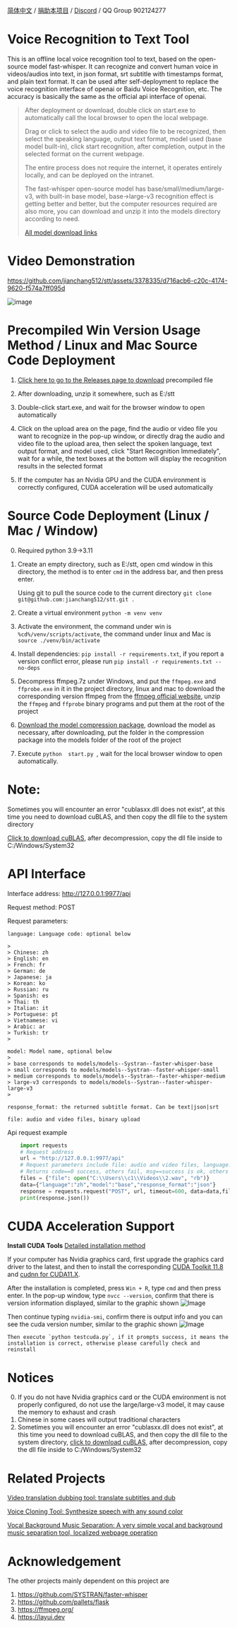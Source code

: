 [简体中文](./README.md) / [捐助本项目](https://github.com/jianchang512/pyvideotrans/blob/main/about.md) / [Discord](https://discord.gg/TMCM2PfHzQ) / QQ Group 902124277

# Voice Recognition to Text Tool

This is an offline local voice recognition tool to text, based on the open-source model fast-whisper. It can recognize and convert human voice in videos/audios into text, in json format, srt subtitle with timestamps format, and plain text format. It can be used after self-deployment to replace the voice recognition interface of openai or Baidu Voice Recognition, etc. The accuracy is basically the same as the official api interface of openai.

> 
> After deployment or download, double click on start.exe to automatically call the local browser to open the local webpage.
>
> Drag or click to select the audio and video file to be recognized, then select the speaking language, output text format, model used (base model built-in), click start recognition, after completion, output in the selected format on the current webpage.
>
> The entire process does not require the internet, it operates entirely locally, and can be deployed on the intranet.
>
> The fast-whisper open-source model has base/small/medium/large-v3, with built-in base model, base->large-v3 recognition effect is getting better and better, but the computer resources required are also more, you can download and unzip it into the models directory according to need.
>
> [All model download links](https://github.com/jianchang512/stt/releases/tag/0.0)
>


# Video Demonstration


https://github.com/jianchang512/stt/assets/3378335/d716acb6-c20c-4174-9620-f574a7ff095d


![image](https://github.com/jianchang512/stt/assets/3378335/0f724ff1-21b3-4960-b6ba-5aa994ea414c)




# Precompiled Win Version Usage Method / Linux and Mac Source Code Deployment

1. [Click here to go to the Releases page to download](https://github.com/jianchang512/stt/releases) precompiled file

2. After downloading, unzip it somewhere, such as E:/stt

3. Double-click start.exe, and wait for the browser window to open automatically

4. Click on the upload area on the page, find the audio or video file you want to recognize in the pop-up window, or directly drag the audio and video file to the upload area, then select the spoken language, text output format, and model used, click "Start Recognition Immediately", wait for a while, the text boxes at the bottom will display the recognition results in the selected format

5. If the computer has an Nvidia GPU and the CUDA environment is correctly configured, CUDA acceleration will be used automatically


# Source Code Deployment (Linux / Mac / Window)

0. Required python 3.9->3.11

1. Create an empty directory, such as E:/stt, open cmd window in this directory, the method is to enter `cmd` in the address bar, and then press enter.

	Using git to pull the source code to the current directory ` git clone git@github.com:jianchang512/stt.git . `

2. Create a virtual environment `python -m venv venv`

3. Activate the environment, the command under win is `%cd%/venv/scripts/activate`, the command under linux and Mac is `source ./venv/bin/activate`

4. Install dependencies: `pip install -r requirements.txt`, if you report a version conflict error, please run `pip install -r requirements.txt --no-deps`

5. Decompress ffmpeg.7z under Windows, and put the `ffmpeg.exe` and `ffprobe.exe` in it in the project directory, linux and mac to download the corresponding version ffmpeg from the [ffmpeg official website](https://ffmpeg.org/download.html), unzip the `ffmpeg` and `ffprobe` binary programs and put them at the root of the project

6. [Download the model compression package](https://github.com/jianchang512/stt/releases/tag/0.0), download the model as necessary, after downloading, put the folder in the compression package into the models folder of the root of the project

7. Execute  `python  start.py `, wait for the local browser window to open automatically.

# Note:

Sometimes you will encounter an error "cublasxx.dll does not exist", at this time you need to download cuBLAS, and then copy the dll file to the system directory

[Click to download cuBLAS](https://github.com/jianchang512/stt/releases/download/0.0/cuBLAS_win.7z), after decompression, copy the dll file inside to C:/Windows/System32




# API Interface

Interface address: http://127.0.0.1:9977/api

Request method: POST

Request parameters:

    language: Language code: optional below

    >
    > Chinese: zh
    > English: en
    > French: fr
    > German: de
    > Japanese: ja
    > Korean: ko
    > Russian: ru
    > Spanish: es
    > Thai: th
    > Italian: it
    > Portuguese: pt
    > Vietnamese: vi
    > Arabic: ar
    > Turkish: tr
    >

    model: Model name, optional below
    >
    > base corresponds to models/models--Systran--faster-whisper-base
    > small corresponds to models/models--Systran--faster-whisper-small
    > medium corresponds to models/models--Systran--faster-whisper-medium
    > large-v3 corresponds to models/models--Systran--faster-whisper-large-v3
    >

    response_format: the returned subtitle format. Can be text|json|srt

    file: audio and video files, binary upload

Api request example

```python
    import requests
    # Request address
    url = "http://127.0.0.1:9977/api"
    # Request parameters include file: audio and video files, language: language code, model: model, response_format: text|json|srt
    # Returns code==0 success, others fail, msg==success is ok, others fail reasons, data=returned text after recognition
    files = {"file": open("C:\\Users\\c1\\Videos\\2.wav", "rb")}
    data={"language":"zh","model":"base","response_format":"json"}
    response = requests.request("POST", url, timeout=600, data=data,files=files)
    print(response.json())
```



# CUDA Acceleration Support

**Install CUDA Tools** [Detailed installation method](https://juejin.cn/post/7318704408727519270)

If your computer has Nvidia graphics card, first upgrade the graphics card driver to the latest, and then to install the corresponding 
   [CUDA Toolkit 11.8](https://developer.nvidia.com/cuda-downloads)  and  [cudnn for CUDA11.X](https://developer.nvidia.com/rdp/cudnn-archive).
   
   After the installation is completed, press `Win + R`, type `cmd` and then press enter. In the pop-up window, type `nvcc --version`, confirm that there is version information displayed, similar to the graphic shown
   ![Image](https://github.com/jianchang512/pyvideotrans/assets/3378335/e68de07f-4bb1-4fc9-bccd-8f841825915a)

   Then continue typing `nvidia-smi`, confirm there is output info and you can see the cuda version number, similar to the graphic shown
   ![Image](https://github.com/jianchang512/pyvideotrans/assets/3378335/71f1d7d3-07f9-4579-b310-39284734006b)

    Then execute `python testcuda.py`, if it prompts success, it means the installation is correct, otherwise please carefully check and reinstall

# Notices

0. If you do not have Nvidia graphics card or the CUDA environment is not properly configured, do not use the large/large-v3 model, it may cause the memory to exhaust and crash
1. Chinese in some cases will output traditional characters
2. Sometimes you will encounter an error "cublasxx.dll does not exist", at this time you need to download cuBLAS, and then copy the dll file to the system directory, [click to download cuBLAS](https://github.com/jianchang512/stt/releases/download/0.0/cuBLAS_win.7z), after decompression, copy the dll file inside to C:/Windows/System32



# Related Projects

[Video translation dubbing tool: translate subtitles and dub](https://github.com/jianchang512/pyvideotrans)

[Voice Cloning Tool: Synthesize speech with any sound color](https://github.com/jianchang512/clone-voice)

[Vocal Background Music Separation: A very simple vocal and background music separation tool, localized webpage operation](https://github.com/jianchang512/stt)

# Acknowledgement

The other projects mainly dependent on this project are

1. https://github.com/SYSTRAN/faster-whisper
2. https://github.com/pallets/flask
3. https://ffmpeg.org/
4. https://layui.dev
